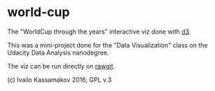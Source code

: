 # world-cup
The "WorldCup through the years" interactive viz done with
[d3](https://d3js.org/).

This was a mini-project done for the "Data Visualization" class on the Udacity
Data Analysis nanodegree.

The viz can be run directly on
[rawgit](http://rawgit.com/ihkihk/world-cup/master/worldcup.html).

(c) Ivailo Kassamakov 2016, GPL v.3

